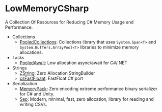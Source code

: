 # LowMemoryCSharp
A Collection Of Resources for Reducing C# Memory Usage and Performance.

 - Collections
 	 - [PooledCollections](https://github.com/jtmueller/Collections.Pooled): Collections library that uses `System.Span<T>` and `System.Buffers.ArrayPool<T>` libraries to minimize memory allocations.
 - Tasks
	 - [PooledAwait](https://github.com/mgravell/PooledAwait): Low allocation async/await for C#/.NET
 - Strings
	 - [ZString](https://github.com/Cysharp/ZString): Zero Allocation StringBuilder
  	 - [csFastFloaat](https://github.com/CarlVerret/csFastFloat): FastFloat C# port
 - Serialization
 	 - [MemoryPack](https://github.com/Cysharp/MemoryPack): Zero encoding extreme performance binary serializer for C# and Unity.
     - [Sep](https://github.com/nietras/Sep/): Modern, minimal, fast, zero allocation, library for reading and writing CSVs.
